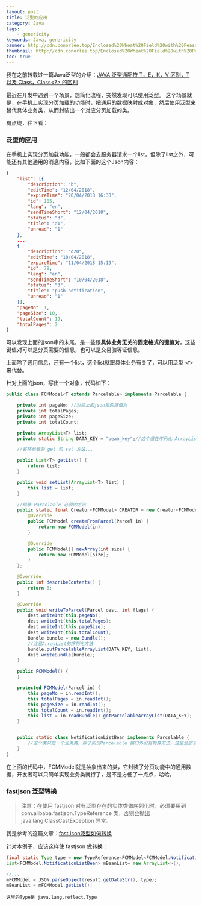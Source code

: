 ```yaml
---
layout: post
title: 泛型的应用
category: Java
tags:
    - genericity
keywords: Java, genericity
banner: http://cdn.conorlee.top/Enclosed%20Wheat%20Field%20with%20Peasant.jpg
thumbnail: http://cdn.conorlee.top/Enclosed%20Wheat%20Field%20with%20Peasant.jpg
toc: true
---
```

我在之前转载过一篇Java泛型的介绍：[JAVA 泛型通配符 T，E，K，V 区别，T 以及 Class<T>，Class<?> 的区别](http://agehua.github.io/2016/11/21/Difference_between-T-E-K-V/)

最近在开发中遇到一个场景，想简化流程，突然发现可以使用泛型。
这个场景就是，在手机上实现分页加载的功能时，把通用的数据映射成对象，然后使用泛型来替代具体业务类，从而封装出一个对应分页加载的类。

<!--more-->
有点绕，往下看：

### 泛型的应用
在手机上实现分页加载功能，一般都会去服务器请求一个list，但除了list之外，可能还有其他通用的消息内容，比如下面的这个Json内容：

~~~ Json
{
    "list": [{
		"description": "b",
		"editTime": "12/04/2018",
		"expireTime": "20/04/2018 16:30",
		"id": 105,
		"lang": "en",
		"sendTimeShort": "12/04/2018",
		"status": "3",
		"title": "a1",
		"unread": "1"
	},
	...
	{
		"description": "d20",
		"editTime": "10/04/2018",
		"expireTime": "11/04/2018 15:19",
		"id": 78,
		"lang": "en",
		"sendTimeShort": "10/04/2018",
		"status": "3",
		"title": "push notification",
		"unread": "1"
	}],
	"pageNo": 1,
	"pageSize": 10,
	"totalCount": 19,
	"totalPages": 2
}
~~~

可以发现上面的json串的末尾，是一些跟**具体业务无关**的**固定格式的键值对**，这些键值对可以是分页需要的信息，也可以是交易验等证信息。

上面除了通用信息，还有一个list，这个list就跟具体业务有关了，可以用泛型 `<T> `来代替。

针对上面的json，写出一个对象，代码如下：

~~~ Java
public class FCMModel<T extends Parcelable> implements Parcelable {

    private int pageNo; //对应上面json里的键值对
    private int totalPages;
    private int pageSize;
    private int totalCount;

    private ArrayList<T> list;
    private static String DATA_KEY = "bean_key";//这个值在序列化 ArrayList 的时候用到

    //省略参数的 get 和 set 方法...

    public List<T> getList() {
        return list;
    }

    public void setList(ArrayList<T> list) {
        this.list = list;
    }

    //继承 Parcelable 必须的方法
    public static final Creator<FCMModel> CREATOR = new Creator<FCMModel>() {
        @Override
        public FCMModel createFromParcel(Parcel in) {
            return new FCMModel(in);
        }

        @Override
        public FCMModel[] newArray(int size) {
            return new FCMModel[size];
        }
    };

    @Override
    public int describeContents() {
        return 0;
    }

    @Override
    public void writeToParcel(Parcel dest, int flags) {
        dest.writeInt(this.pageNo);
        dest.writeInt(this.totalPages);
        dest.writeInt(this.pageSize);
        dest.writeInt(this.totalCount);
        Bundle bundle = new Bundle();
        //注意ArrayList的序列化方法
        bundle.putParcelableArrayList(DATA_KEY, list);
        dest.writeBundle(bundle);
    }

    public FCMModel() {
    }

    protected FCMModel(Parcel in) {
        this.pageNo = in.readInt();
        this.totalPages = in.readInt();
        this.pageSize = in.readInt();
        this.totalCount = in.readInt();
        this.list = in.readBundle().getParcelableArrayList(DATA_KEY);
    }


    public static class NotificationListBean implements Parcelable {
        //这个类只是一个业务类，除了实现Parcelable 接口外没有特殊方法，这里全部省略 ...
    }
}
~~~
在上面的代码中，FCMModel就是抽象出来的类，它封装了分页功能中的通用数据，开发者可以只简单实现业务类就行了，是不是方便了一点点，哈哈。

### fastjson 泛型转换

> 注意：在使用 fastjson 对有泛型存在的实体类做序列化时，必须要用到 com.alibaba.fastjson.TypeReference 类，否则会抛出 java.lang.ClassCastException 异常。

我是参考的这篇文章：[fastJson泛型如何转换](https://blog.csdn.net/csdn_xpw/article/details/65022177)

针对本例子，应该这样使 fastjson 做转换：

~~~ Java
final static Type type = new TypeReference<FCMModel<FCMModel.NotificationListBean>>() {}.getType();
List<FCMModel.NotificationListBean> mBeanList= new ArrayList<>();

//...
mFCMModel = JSON.parseObject(result.getDataStr(), type);
mBeanList = mFCMModel.getList();
~~~

`这里的Type是 java.lang.reflect.Type `

